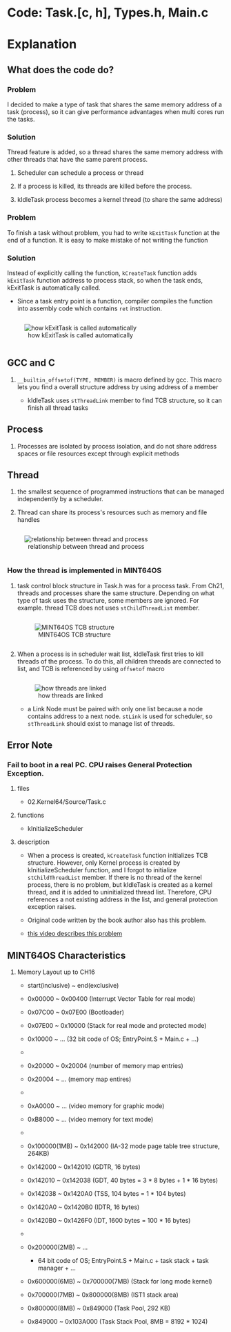 # Code: Task.[c, h], Types.h, Main.c

# Explanation

## What does the code do?

### Problem

I decided to make a type of task that shares the same memory address of a
task (process), so it can give performance advantages when multi cores run the tasks.

### Solution

Thread feature is added, so a thread shares the same memory address with
other threads that have the same parent process.

1. Scheduler can schedule a process or thread

2. If a process is killed, its threads are killed before the process.

3. kIdleTask process becomes a kernel thread (to share the same address)


### Problem

To finish a task without problem, you had to write `kExitTask` function
at the end of a function. It is easy to make mistake of not writing the
function

### Solution

Instead of explicitly calling the function, `kCreateTask` function adds 
`kExitTask` function address to process stack, so when the task ends, 
kExitTask is automatically called.

* Since a task entry point is a function, compiler compiles the function
into assembly code which contains `ret` instruction.

<div>
    <figure style='display: inline-block;'>
        <img
            src='./assets/how-kExitTask-is-called-automatically.PNG'
            alt='how kExitTask is called automatically' />
        <figcaption style='text-align: center;'>
            how kExitTask is called automatically
        </figcaption>
    </figure>
</div>


## GCC and C

1. `__builtin_offsetof(TYPE, MEMBER)` is macro defined by gcc. This macro lets
you find a overall structure address by using address of a member

    * kIdleTask uses `stThreadLink` member to find TCB structure, so it can
    finish all thread tasks

## Process

1. Processes are isolated by process isolation, and do not share address spaces
or file resources except through explicit methods


## Thread

1. the smallest sequence of programmed instructions that can be managed
independently by a scheduler.

2. Thread can share its process's resources such as memory and file handles

<div>
    <figure style='display: inline-block;'>
        <img
            src='./assets/thread-process-relationship.PNG'
            alt='relationship between thread and process' />
        <figcaption style='text-align: center;'>
            relationship between thread and process
        </figcaption>
    </figure>
</div>


### How the thread is implemented in MINT64OS

1. task control block structure in Task.h was for a process task. From Ch21,
threads and processes share the same structure. Depending on what type of task
uses the structure, some members are ignored. For example. thread TCB does not
uses `stChildThreadList` member.

    <div>
        <figure style='display: inline-block;'>
            <img
                src='./assets/MINT64OS-TCB-structure.PNG'
                alt='MINT64OS TCB structure' />
            <figcaption style='text-align: center;'>
                MINT64OS TCB structure
            </figcaption>
        </figure>
    </div>


2. When a process is in scheduler wait list, kIdleTask first tries to kill
threads of the process. To do this, all children threads are connected to list,
and TCB is referenced by using `offsetof` macro

    <div>
        <figure style='display: inline-block;'>
            <img
                src='./assets/how-threads-are-linked.PNG'
                alt='how threads are linked' />
            <figcaption style='text-align: center;'>
                how threads are linked
            </figcaption>
        </figure>
    </div>

    * a Link Node must be paired with only one list because a node contains
    address to a next node. `stLink` is used for scheduler, so `stThreadLink`
    should exist to manage list of threads.


## Error Note

### Fail to boot in a real PC. CPU raises General Protection Exception.

1. files

    * 02.Kernel64/Source/Task.c

2. functions

    * kInitializeScheduler

3. description

    * When a process is created, `kCreateTask` function initializes TCB
    structure. However, only Kernel process is created by kInitializeScheduler
    function, and I forgot to initialize `stChildThreadList` member. If there is
    no thread of the kernel process, there is no problem, but kIdleTask is
    created as a kernel thread, and it is added to uninitialized thread list.
    Therefore, CPU references a not existing address in the list, and general
    protection exception raises.

    * Original code written by the book author also has this problem.

    * [this video describes this problem](https://youtu.be/-n4KDdYV-Pk)


## MINT64OS Characteristics

1. Memory Layout up to CH16

    * start(inclusive) ~ end(exclusive)
    * 0x00000  ~ 0x00400  (Interrupt Vector Table for real mode)
    * 0x07C00  ~ 0x07E00  (Bootloader)
    * 0x07E00  ~ 0x10000  (Stack for real mode and protected mode)
    * 0x10000  ~ ...  (32 bit code of OS; EntryPoint.S + Main.c + ...)
    *
    * 0x20000 ~ 0x20004 (number of memory map entries)
    * 0x20004 ~ ... (memory map entires)
    *
    * 0xA0000  ~ ...      (video memory for graphic mode)
    * 0xB8000  ~ ...      (video memory for text mode)
    *
    * 0x100000(1MB) ~ 0x142000 (IA-32 mode page table tree structure, 264KB)
    * 0x142000      ~ 0x142010 (GDTR, 16 bytes)
    * 0x142010      ~ 0x142038 (GDT, 40 bytes = 3 * 8 bytes + 1 * 16 bytes)
    * 0x142038      ~ 0x1420A0 (TSS, 104 bytes = 1 * 104 bytes)
    * 0x1420A0      ~ 0x1420B0 (IDTR, 16 bytes)
    * 0x1420B0      ~ 0x1426F0 (IDT, 1600 bytes = 100 * 16 bytes)
    *
    * 0x200000(2MB) ~ ... 
    
        * 64 bit code of OS; EntryPoint.S + Main.c + task stack + task
        manager + ...
    
    * 0x600000(6MB) ~ 0x700000(7MB) (Stack for long mode kernel)
    * 0x700000(7MB) ~ 0x800000(8MB) (IST1 stack area)
    * 0x800000(8MB) ~ 0x849000 (Task Pool, 292 KB)
    * 0x849000      ~ 0x103A000 (Task Stack Pool, 8MB = 8192 * 1024)